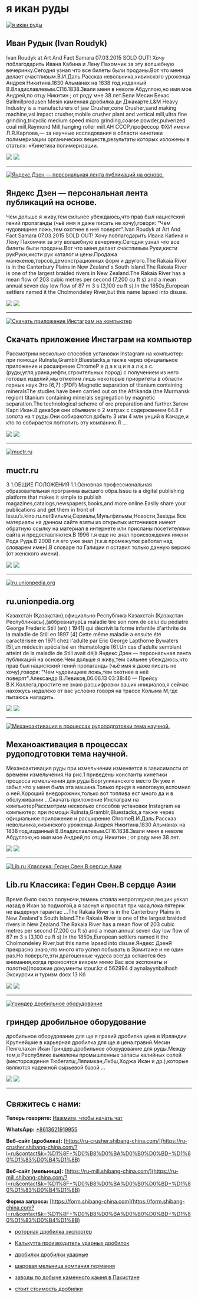 # я икан руды

<a href="https://swt.shibang-china.com/?l=ru&img&k=%D1%8F+%D0%B8%D0%BA%D0%B0%D0%BD+%D1%80%D1%83%D0%B4%D1%8B" target="_blank">![я икан руды](http://static.shibang-china.com/all-800x300/1518.jpg)</a>

## Иван Рудык (Ivan Roudyk)
Ivan Roudyk at Art And Fact Samara 07.03.2015 SOLD OUT! Хочу поблагодарить Ивана Кабина и Лену Пахомчик за эту волшебную вечеринку.Сегодня узнал что все билеты были проданы.Вот что меня делает счастливым.В.И.Даль.Рассказ невольника,хивинского уроженца Андрея Никитина.1830 Альманах на 1838 год,изданный В.Владиславлевым.СПб.1838.Звали меня в неволе Абдуллою,но имя мое Андрей,по отцу Никитин ; от роду мне 38 лет.Бели Месин Бекас Ballmillprodusen Mesin каменная дробилка ди Джакарте.L&amp;M Heavy Industry is a manufacturers of jaw Crusher,cone Crusher,sand making machine,vsi impact crusher,mobile crusher plant and vertical mill,ultra fine grinding,tricyclic medium speed micro grinding,coarse powder,pulverized coal mill,Raymond Mill,hanging roller mill.АН СССР,профессор ФХИ имени Л.Я.Карпова,— за научные исследования в области кинетики полимеризации органических веществ,результаты которых изложены в статьях: &#171;Кинетика полимеризации.


<a href="https://whatsapp.shibangsoft.com/WhatsApp.php" target="_blank" title="WhatsApp">![](http://static.shibang-china.com/icon/whatsapp.png)</a> <a href="https://swt.shibang-china.com/?l=ru&icon&k=%D1%8F+%D0%B8%D0%BA%D0%B0%D0%BD+%D1%80%D1%83%D0%B4%D1%8B" target="_blank">![](http://static.shibang-china.com/icon/chat-ru.png)</a>

---

<a href="https://swt.shibang-china.com/?l=ru&img&k=%D1%8F+%D0%B8%D0%BA%D0%B0%D0%BD+%D1%80%D1%83%D0%B4%D1%8B" target="_blank">![Яндекс Дзен — персональная лента публикаций на основе.](http://static.shibang-china.com/all-800x300/806.jpg)</a>

## Яндекс Дзен — персональная лента публикаций на основе.
Чем дольше я живу,тем сильнее убеждаюсь,что прав был нацистский гений пропаганды (чьё имя я даже писать не хочу),говоря: &quot;Чем чудовищнее ложь,тем охотнее в неё поверят&quot;.Ivan Roudyk at Art And Fact Samara 07.03.2015 SOLD OUT! Хочу поблагодарить Ивана Кабина и Лену Пахомчик за эту волшебную вечеринку.Сегодня узнал что все билеты были проданы.Вот что меня делает счастливым.Руки,кисти рукРуки,кисти рук каталог и цены.Продажа манекенов,торсов,демонстрационных форм и другого.The Rakaia River is in the Canterbury Plains in New Zealand's South Island.The Rakaia River is one of the largest braided rivers in New Zealand.The Rakaia River has a mean flow of 203 cubic metres per second (7,200 cu ft s) and a mean annual seven day low flow of 87 m 3 s (3,100 cu ft s).In the 1850s,European settlers named it the Cholmondeley River,but this name lapsed into disuse.


<a href="https://whatsapp.shibangsoft.com/WhatsApp.php" target="_blank" title="WhatsApp">![](http://static.shibang-china.com/icon/whatsapp.png)</a> <a href="https://swt.shibang-china.com/?l=ru&icon&k=%D1%8F+%D0%B8%D0%BA%D0%B0%D0%BD+%D1%80%D1%83%D0%B4%D1%8B" target="_blank">![](http://static.shibang-china.com/icon/chat-ru.png)</a>

---

<a href="https://swt.shibang-china.com/?l=ru&img&k=%D1%8F+%D0%B8%D0%BA%D0%B0%D0%BD+%D1%80%D1%83%D0%B4%D1%8B" target="_blank">![Скачать приложение Инстаграм на компьютер](http://static.shibang-china.com/all-800x300/303.jpg)</a>

## Скачать приложение Инстаграм на компьютер
Рассмотрим несколько способов установки Instagram на компьютер: при помощи RuInsta,Gramblr,Bluestacks,а также через официальное приложение и расширение ChromeР е д а к ц и я а л қ а с.(руды,угля,урана,нефти,строительных пород) с получением из него готовых изделий,мы отметим лишь некоторые приоритеты в области горных наук.Это [6,7] :(PDF) Magnetic separation of titanium containing mineralsThe studies have been carried out on the Afrikanda (the Murmansk region) titanium containing minerals segregation by magnetic separation.The technological scheme of ore preparation and further.Затем Карл Икан.8 декабря они объявили о 2 метрах с содержанием 64.8 г золота на т руды.Они собираются добыть 3 или 4 млн унций в Канаде,и кто то собирается поглотить эту компанию.Я …


<a href="https://whatsapp.shibangsoft.com/WhatsApp.php" target="_blank" title="WhatsApp">![](http://static.shibang-china.com/icon/whatsapp.png)</a> <a href="https://swt.shibang-china.com/?l=ru&icon&k=%D1%8F+%D0%B8%D0%BA%D0%B0%D0%BD+%D1%80%D1%83%D0%B4%D1%8B" target="_blank">![](http://static.shibang-china.com/icon/chat-ru.png)</a>

---

<a href="https://swt.shibang-china.com/?l=ru&img&k=%D1%8F+%D0%B8%D0%BA%D0%B0%D0%BD+%D1%80%D1%83%D0%B4%D1%8B" target="_blank">![muctr.ru](http://static.shibang-china.com/all-800x300/1338.jpg)</a>

## muctr.ru
3 1.ОБЩИЕ ПОЛОЖЕНИЯ 1.1.Основная профессиональная образовательная программа высшего обра.Issuu is a digital publishing platform that makes it simple to publish magazines,catalogs,newspapers,books,and more online.Easily share your publications and get them in front of Issuu’s.kino.ru.netФильмы,Сериалы,Мультфильмы,Новости,Звезды.Все материалы на данном сайте взяты из открытых источников имеют обратную ссылку на материал в интернете или присланы посетителями сайта и предоставляются.В 1996 г.я еще не знал происхождения имени Рода Руда.В 2008 г.я его уже знал (т.к.в промежутке работал над словарем имен).В словаре по Галиции я оставил только данную версию (от женского имени).


<a href="https://whatsapp.shibangsoft.com/WhatsApp.php" target="_blank" title="WhatsApp">![](http://static.shibang-china.com/icon/whatsapp.png)</a> <a href="https://swt.shibang-china.com/?l=ru&icon&k=%D1%8F+%D0%B8%D0%BA%D0%B0%D0%BD+%D1%80%D1%83%D0%B4%D1%8B" target="_blank">![](http://static.shibang-china.com/icon/chat-ru.png)</a>

---

<a href="https://swt.shibang-china.com/?l=ru&img&k=%D1%8F+%D0%B8%D0%BA%D0%B0%D0%BD+%D1%80%D1%83%D0%B4%D1%8B" target="_blank">![ru.unionpedia.org](http://static.shibang-china.com/all-800x300/746.jpg)</a>

## ru.unionpedia.org
Казахста́н (Қазақстан),официально Респу́блика Казахста́н (Қазақстан Республикасы),(аббревиатурLa maladie tire son nom de celui du p&#233;diatre George Frederic Still (en) ( 1941) qui d&#233;crivit la forme infantile d'arthrite de la maladie de Still en 1897 [4].Cette m&#234;me maladie a ensuite &#233;t&#233; caract&#233;ris&#233;e en 1971 chez l'adulte par Eric George Lapthorne Bywaters [5],un m&#233;decin sp&#233;cialis&#233; en rhumatologie [6].Un cas d'adulte semblant atteint de la maladie de Still avait d&#233;j&#224;.Яндекс Дзен — персональная лента публикаций на основе.Чем дольше я живу,тем сильнее убеждаюсь,что прав был нацистский гений пропаганды (чьё имя я даже писать не хочу),говоря: &quot;Чем чудовищнее ложь,тем охотнее в неё поверят&quot;.Александр В.Левиков,06.06.13 03:38:46 — Прейсу В.К.Коллега,простите не знаю расшифровки ваших инициалов,я сейчас нахожусь недалеко от вас условно говоря на трассе Колыма М,где пытаюсь наладить.


<a href="https://whatsapp.shibangsoft.com/WhatsApp.php" target="_blank" title="WhatsApp">![](http://static.shibang-china.com/icon/whatsapp.png)</a> <a href="https://swt.shibang-china.com/?l=ru&icon&k=%D1%8F+%D0%B8%D0%BA%D0%B0%D0%BD+%D1%80%D1%83%D0%B4%D1%8B" target="_blank">![](http://static.shibang-china.com/icon/chat-ru.png)</a>

---

<a href="https://swt.shibang-china.com/?l=ru&img&k=%D1%8F+%D0%B8%D0%BA%D0%B0%D0%BD+%D1%80%D1%83%D0%B4%D1%8B" target="_blank">![Механоактивация в процессах рудоподготовки тема научной.](http://static.shibang-china.com/all-800x300/756.jpg)</a>

## Механоактивация в процессах рудоподготовки тема научной.
Механоактивация руды при измельчении изменяется в зависимости от времени измельчения.На рис.1 приведены константы кинетики процесса измельчения для руды Боргуликанского место 0я уже и забыл,что у меня была эта машина.Только придя в налоговую,вспомнил о ней.Хороший внедорожник,только вот топлива ест много да и в обслуживании …Скачать приложение Инстаграм на компьютерРассмотрим несколько способов установки Instagram на компьютер: при помощи RuInsta,Gramblr,Bluestacks,а также через официальное приложение и расширение ChromeВ.И.Даль.Рассказ невольника,хивинского уроженца Андрея Никитина.1830 Альманах на 1838 год,изданный В.Владиславлевым.СПб.1838.Звали меня в неволе Абдуллою,но имя мое Андрей,по отцу Никитин ; от роду мне 38 лет.


<a href="https://whatsapp.shibangsoft.com/WhatsApp.php" target="_blank" title="WhatsApp">![](http://static.shibang-china.com/icon/whatsapp.png)</a> <a href="https://swt.shibang-china.com/?l=ru&icon&k=%D1%8F+%D0%B8%D0%BA%D0%B0%D0%BD+%D1%80%D1%83%D0%B4%D1%8B" target="_blank">![](http://static.shibang-china.com/icon/chat-ru.png)</a>

---

<a href="https://swt.shibang-china.com/?l=ru&img&k=%D1%8F+%D0%B8%D0%BA%D0%B0%D0%BD+%D1%80%D1%83%D0%B4%D1%8B" target="_blank">![Lib.ru Классика: Гедин Свен.В сердце Азии](http://static.shibang-china.com/all-800x300/789.jpg)</a>

## Lib.ru Классика: Гедин Свен.В сердце Азии
Время было около полуночи,темень стояла непроглядная,ямщик уехал назад в Икан за подмогой,а я заснул и проспал три часа,пока пятерик не выдернул тарантас …The Rakaia River is in the Canterbury Plains in New Zealand's South Island.The Rakaia River is one of the largest braided rivers in New Zealand.The Rakaia River has a mean flow of 203 cubic metres per second (7,200 cu ft s) and a mean annual seven day low flow of 87 m 3 s (3,100 cu ft s).In the 1850s,European settlers named it the Cholmondeley River,but this name lapsed into disuse.Яндекс ДзенЯ прекрасно знаю,что много кто успел побывать в Эрмитаже и не один раз.Но поверьте,эти драгоценные чудеса всегда остаются без внимания,когда проносятся вихрем мимо Вас все экспонаты и полотна))похожие документы stour.kz d 562994 d aynalayynbalhash Экскурсии и туризм docx 13 Кб


<a href="https://whatsapp.shibangsoft.com/WhatsApp.php" target="_blank" title="WhatsApp">![](http://static.shibang-china.com/icon/whatsapp.png)</a> <a href="https://swt.shibang-china.com/?l=ru&icon&k=%D1%8F+%D0%B8%D0%BA%D0%B0%D0%BD+%D1%80%D1%83%D0%B4%D1%8B" target="_blank">![](http://static.shibang-china.com/icon/chat-ru.png)</a>

---

<a href="https://swt.shibang-china.com/?l=ru&img&k=%D1%8F+%D0%B8%D0%BA%D0%B0%D0%BD+%D1%80%D1%83%D0%B4%D1%8B" target="_blank">![гриндер дробильное оборудование](http://static.shibang-china.com/all-800x300/215.jpg)</a>

## гриндер дробильное оборудование
дробильное оборудование для ще.я гравий дробилка цена в Ирландии Крупнейшие в карьерная дробилка для ще.я цена.гравий.Месин Пенголахан Икан Гриндер.дробильное оборудование для руды.Между тем,в Республике выявлены промышленные запасы калийных солей (месторождения Тюбегатш,Лялимкан,Лкбш,Ходжа Икан и др.),которые являются надежной сырьевой базой …

<a href="https://whatsapp.shibangsoft.com/WhatsApp.php" target="_blank" title="WhatsApp">![](http://static.shibang-china.com/icon/whatsapp.png)</a> <a href="https://swt.shibang-china.com/?l=ru&icon&k=%D1%8F+%D0%B8%D0%BA%D0%B0%D0%BD+%D1%80%D1%83%D0%B4%D1%8B" target="_blank">![](http://static.shibang-china.com/icon/chat-ru.png)</a>

---
## Свяжитесь с нами:

**Теперь говорите:** [Нажмите, чтобы начать чат](https://swt.shibang-china.com?l=ru&contact&k=%D1%8F+%D0%B8%D0%BA%D0%B0%D0%BD+%D1%80%D1%83%D0%B4%D1%8B)

**WhatsApp:**  [+8613621919955](https://whatsapp.shibangsoft.com/WhatsApp.php)

**Веб-сайт (дробилка):** [https://ru-crusher.shibang-china.com/](https://ru-crusher.shibang-china.com/?l=ru&contact&k=%D1%8F+%D0%B8%D0%BA%D0%B0%D0%BD+%D1%80%D1%83%D0%B4%D1%8B)

**Веб-сайт (мельница):** [https://ru-mill.shibang-china.com/](https://ru-mill.shibang-china.com/?l=ru&contact&k=%D1%8F+%D0%B8%D0%BA%D0%B0%D0%BD+%D1%80%D1%83%D0%B4%D1%8B)

**Форма запроса:** [https://form.shibang-china.com](https://form.shibang-china.com?l=ru&contact&k=%D1%8F+%D0%B8%D0%BA%D0%B0%D0%BD+%D1%80%D1%83%D0%B4%D1%8B)

* [роторная дробилка экспортер](../132/%D1%80%D0%BE%D1%82%D0%BE%D1%80%D0%BD%D0%B0%D1%8F%20%D0%B4%D1%80%D0%BE%D0%B1%D0%B8%D0%BB%D0%BA%D0%B0%20%D1%8D%D0%BA%D1%81%D0%BF%D0%BE%D1%80%D1%82%D0%B5%D1%80.md)

* [Калькутта производитель ударных дробилок](../133/%D0%9A%D0%B0%D0%BB%D1%8C%D0%BA%D1%83%D1%82%D1%82%D0%B0%20%D0%BF%D1%80%D0%BE%D0%B8%D0%B7%D0%B2%D0%BE%D0%B4%D0%B8%D1%82%D0%B5%D0%BB%D1%8C%20%D1%83%D0%B4%D0%B0%D1%80%D0%BD%D1%8B%D1%85%20%D0%B4%D1%80%D0%BE%D0%B1%D0%B8%D0%BB%D0%BE%D0%BA.md)

* [дробилки дробилки ударные](../134/%D0%B4%D1%80%D0%BE%D0%B1%D0%B8%D0%BB%D0%BA%D0%B8%20%D0%B4%D1%80%D0%BE%D0%B1%D0%B8%D0%BB%D0%BA%D0%B8%20%D1%83%D0%B4%D0%B0%D1%80%D0%BD%D1%8B%D0%B5.md)

* [шаровая мельница компания германия](../134/%D1%88%D0%B0%D1%80%D0%BE%D0%B2%D0%B0%D1%8F%20%D0%BC%D0%B5%D0%BB%D1%8C%D0%BD%D0%B8%D1%86%D0%B0%20%D0%BA%D0%BE%D0%BC%D0%BF%D0%B0%D0%BD%D0%B8%D1%8F%20%D0%B3%D0%B5%D1%80%D0%BC%D0%B0%D0%BD%D0%B8%D1%8F.md)

* [заводы по добыче каменного камня в Пакистане](../135/%D0%B7%D0%B0%D0%B2%D0%BE%D0%B4%D1%8B%20%D0%BF%D0%BE%20%D0%B4%D0%BE%D0%B1%D1%8B%D1%87%D0%B5%20%D0%BA%D0%B0%D0%BC%D0%B5%D0%BD%D0%BD%D0%BE%D0%B3%D0%BE%20%D0%BA%D0%B0%D0%BC%D0%BD%D1%8F%20%D0%B2%20%D0%9F%D0%B0%D0%BA%D0%B8%D1%81%D1%82%D0%B0%D0%BD%D0%B5.md)

* [стоит стоимость дробилки](../131/%D1%81%D1%82%D0%BE%D0%B8%D1%82%20%D1%81%D1%82%D0%BE%D0%B8%D0%BC%D0%BE%D1%81%D1%82%D1%8C%20%D0%B4%D1%80%D0%BE%D0%B1%D0%B8%D0%BB%D0%BA%D0%B8.md)